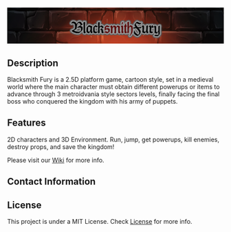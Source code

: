 ![alt text](WikiResources/banner.png)

## Description
Blacksmith Fury is a 2.5D platform game, cartoon style, set in a medieval world where the main character must obtain different powerups or items to advance through 3 metroidvania style sectors levels, finally facing the final boss who conquered the kingdom with his army of puppets.
## Features
2D characters and 3D Environment.
Run, jump, get powerups, kill enemies, destroy props, and save the kingdom!

Please visit our [Wiki](https://github.com/Kenjor97/KriticGamesProject/wiki) for more info.
## Contact Information


## License
This project is under a MIT License. Check [License](https://github.com/Kenjor97/KriticGamesProject/blob/master/LICENSE) for more info.
